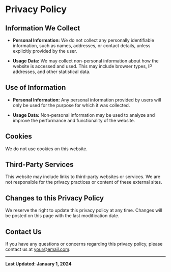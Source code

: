# Privacy Policy

## Information We Collect

- **Personal Information:**
  We do not collect any personally identifiable information, such as names, addresses, or contact details, unless explicitly provided by the user.

- **Usage Data:**
  We may collect non-personal information about how the website is accessed and used. This may include browser types, IP addresses, and other statistical data.

## Use of Information

- **Personal Information:**
  Any personal information provided by users will only be used for the purpose for which it was collected.

- **Usage Data:**
  Non-personal information may be used to analyze and improve the performance and functionality of the website.

## Cookies

We do not use cookies on this website.

## Third-Party Services

This website may include links to third-party websites or services. We are not responsible for the privacy practices or content of these external sites.

## Changes to this Privacy Policy

We reserve the right to update this privacy policy at any time. Changes will be posted on this page with the last modification date.

## Contact Us

If you have any questions or concerns regarding this privacy policy, please contact us at [your@email.com](mailto:your@email.com).

---

**Last Updated: January 1, 2024**
